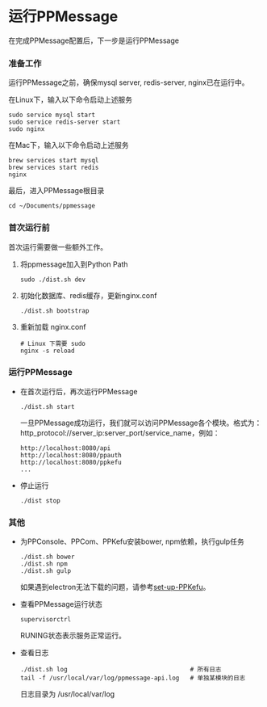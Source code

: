 # 运行PPMessage

在完成PPMessage配置后，下一步是运行PPMessage

### 准备工作
运行PPMessage之前，确保mysql server, redis-server, nginx已在运行中。

在Linux下，输入以下命令启动上述服务

    sudo service mysql start
    sudo service redis-server start
    sudo nginx

在Mac下，输入以下命令启动上述服务
  
    brew services start mysql
    brew services start redis
    nginx
    
最后，进入PPMessage根目录

    cd ~/Documents/ppmessage
    
### 首次运行前
首次运行需要做一些额外工作。

1. 将ppmessage加入到Python Path

       sudo ./dist.sh dev

2. 初始化数据库、redis缓存，更新nginx.conf
    
       ./dist.sh bootstrap

3. 重新加载 nginx.conf

       # Linux 下需要 sudo
       nginx -s reload


### 运行PPMessage
* 在首次运行后，再次运行PPMessage

      ./dist.sh start
  一旦PPMessage成功运行，我们就可以访问PPMessage各个模块。格式为：http_protocol://server_ip:server_port/service_name，例如：
  
      http://localhost:8080/api
      http://localhost:8080/ppauth
      http://localhost:8080/ppkefu
      ...

* 停止运行

      ./dist stop
  
    
### 其他
* 为PPConsole、PPCom、PPKefu安装bower, npm依赖，执行gulp任务

      ./dist.sh bower
      ./dist.sh npm
      ./dist.sh gulp
  如果遇到electron无法下载的问题，请参考[set-up-PPKefu](./ppkefu/set-up-ppkefu.md)。

* 查看PPMessage运行状态
    
      supervisorctrl
  RUNING状态表示服务正常运行。

* 查看日志

      ./dist.sh log                                  # 所有日志
      tail -f /usr/local/var/log/ppmessage-api.log   # 单独某模块的日志
  日志目录为 /usr/local/var/log



